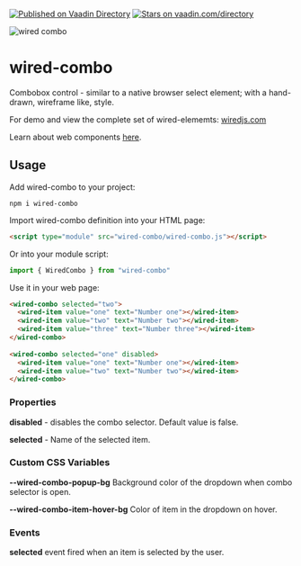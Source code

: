 [![Published on Vaadin  Directory](https://img.shields.io/badge/Vaadin%20Directory-published-00b4f0.svg)](https://vaadin.com/directory/component/wiredjswired-combo)
[![Stars on vaadin.com/directory](https://img.shields.io/vaadin-directory/star/wiredjswired-combo.svg)](https://vaadin.com/directory/component/wiredjswired-combo)

![wired combo](https://wiredjs.github.io/wired-elements/images/combo.png)

# wired-combo

Combobox control - similar to a native browser select element; with a hand-drawn, wireframe like, style.

For demo and view the complete set of wired-elememts: [wiredjs.com](http://wiredjs.com/)

Learn about web components [here](https://www.webcomponents.org/introduction).

## Usage

Add wired-combo to your project:
```
npm i wired-combo
```
Import wired-combo definition into your HTML page:
```html
<script type="module" src="wired-combo/wired-combo.js"></script>
```
Or into your module script:
```javascript
import { WiredCombo } from "wired-combo"
```

Use it in your web page:
```html
<wired-combo selected="two">
  <wired-item value="one" text="Number one"></wired-item>
  <wired-item value="two" text="Number two"></wired-item>
  <wired-item value="three" text="Number three"></wired-item>
</wired-combo>
  
<wired-combo selected="one" disabled>
  <wired-item value="one" text="Number one"></wired-item>
  <wired-item value="two" text="Number two"></wired-item>
</wired-combo>
```

### Properties

**disabled** - disables the combo selector. Default value is false. 

**selected** - Name of the selected item. 

### Custom CSS Variables

**--wired-combo-popup-bg** Background color of the dropdown when combo selector is open.

**--wired-combo-item-hover-bg** Color of item in the dropdown on hover. 


### Events
**selected** event fired when an item is selected by the user. 
